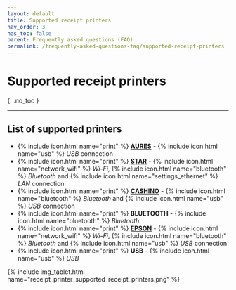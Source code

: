```yaml
---
layout: default
title: Supported receipt printers
nav_order: 3
has_toc: false
parent: Frequently asked questions (FAQ)
permalink: /frequently-asked-questions-faq/supported-receipt-printers
---
```


# Supported receipt printers
{: .no_toc }

---

## List of supported printers
- {% include icon.html name="print" %} [**AURES**](https://aures.com/) - {% include icon.html name="usb" %} _USB_ connection
- {% include icon.html name="print" %} [**STAR**](https://www.starmicronics.com/) - {% include icon.html name="network_wifi" %} _Wi-Fi_, {% include icon.html name="bluetooth" %} _Bluetooth_ and {% include icon.html name="settings_ethernet" %} _LAN_ connection
- {% include icon.html name="print" %} [**CASHINO**](https://www.cashinotech.com/) - {% include icon.html name="bluetooth" %} _Bluetooth_ and {% include icon.html name="usb" %} _USB_ connection
- {% include icon.html name="print" %} **BLUETOOTH** - {% include icon.html name="bluetooth" %} _Bluetooth_
- {% include icon.html name="print" %} [**EPSON**](https://epson.com/) - {% include icon.html name="network_wifi" %} _Wi-Fi_, {% include icon.html name="bluetooth" %} _Bluetooth_ and {% include icon.html name="usb" %} _USB_ connection
- {% include icon.html name="print" %} **USB** - {% include icon.html name="usb" %} _USB_

{% include img_tablet.html name="receipt_printer_supported_receipt_printers.png" %}